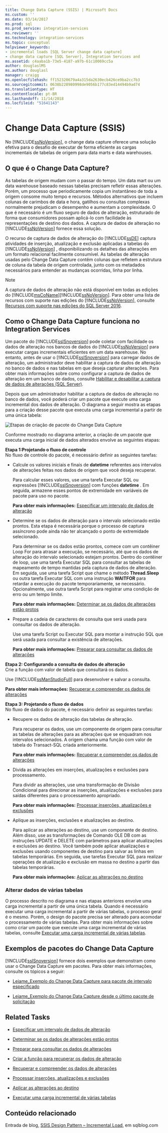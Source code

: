 ```yaml
---
title: Change Data Capture (SSIS) | Microsoft Docs
ms.custom: ''
ms.date: 03/14/2017
ms.prod: sql
ms.prod_service: integration-services
ms.reviewer: ''
ms.technology: integration-services
ms.topic: conceptual
helpviewer_keywords:
- incremental loads [SQL Server change data capture]
- change data capture [SQL Server], Integration Services and
ms.assetid: c4aaba1b-73e5-4187-a97b-61c10069cc5a
author: douglaslMS
ms.author: douglasl
manager: craigg
ms.openlocfilehash: ff152320679a4a315da2630ecb426ce9ba2cc7b3
ms.sourcegitcommit: 0638b228980998de9056b177c83ed14494b9ad74
ms.translationtype: HT
ms.contentlocale: pt-BR
ms.lasthandoff: 11/14/2018
ms.locfileid: "51641143"
---
```

# <a name="change-data-capture-ssis"></a>Change Data Capture (SSIS)
  No [!INCLUDE[ssNoVersion](../../includes/ssnoversion-md.md)], o change data capture oferece uma solução efetiva para o desafio de executar de forma eficiente as cargas incrementais de tabelas de origem para data marts e data warehouses.  
  
## <a name="what-is-change-data-capture"></a>O que é o Change Data Capture?  
 As tabelas de origem mudam com o passar do tempo. Um data mart ou um data warehouse baseado nessas tabelas precisam refletir essas alterações. Porém, um processo que periodicamente copia um instantâneo de toda a origem consome muito tempo e recursos. Métodos alternativos que incluem colunas de carimbos de data e hora, gatilhos ou consultas complexas normalmente prejudicam o desempenho e aumentam a complexidade. O que é necessário é um fluxo seguro de dados de alteração, estruturado de forma que consumidores possam aplicá-lo com facilidade às representações de destino dos dados. A captura de dados de alteração no [!INCLUDE[ssNoVersion](../../includes/ssnoversion-md.md)] fornece essa solução.  
  
 O recurso de captura de dados de alteração do [!INCLUDE[ssDE](../../includes/ssde-md.md)] captura atividades de inserção, atualização e exclusão aplicadas a tabelas do [!INCLUDE[ssNoVersion](../../includes/ssnoversion-md.md)] , disponibilizando os detalhes das alterações em um formato relacional facilmente consumível. As tabelas de alteração usadas pelo Change Data Capture contêm colunas que refletem a estrutura de coluna da tabela de origem controlada, junto com os metadados necessários para entender as mudanças ocorridas, linha por linha.  
  
> [!NOTE]  
>  A captura de dados de alteração não está disponível em todas as edições do [!INCLUDE[msCoName](../../includes/msconame-md.md)][!INCLUDE[ssNoVersion](../../includes/ssnoversion-md.md)]. Para obter uma lista de recursos com suporte nas edições do [!INCLUDE[ssNoVersion](../../includes/ssnoversion-md.md)], consulte [Recursos com suporte nas edições do SQL Server 2016](~/sql-server/editions-and-supported-features-for-sql-server-2016.md).  
  
## <a name="how-change-data-capture-works-in-integration-services"></a>Como o Change Data Capture funciona no Integration Services  
 Um pacote do [!INCLUDE[ssISnoversion](../../includes/ssisnoversion-md.md)] pode coletar com facilidade os dados de alteração nos bancos de dados do [!INCLUDE[ssNoVersion](../../includes/ssnoversion-md.md)] para executar cargas incrementais eficientes em um data warehouse. No entanto, antes de usar o [!INCLUDE[ssISnoversion](../../includes/ssisnoversion-md.md)] para carregar dados de alteração, um administrador deve habilitar a captura de dados de alteração no banco de dados e nas tabelas em que deseja capturar alterações. Para obter mais informações sobre como configurar a captura de dados de alteração em um banco de dados, consulte [Habilitar e desabilitar a captura de dados de alterações &#40;SQL Server&#41;](../../relational-databases/track-changes/enable-and-disable-change-data-capture-sql-server.md).  
  
 Depois que um administrador habilitar a captura de dados de alteração no banco de dados, você poderá criar um pacote que execute uma carga incremental dos dados de alteração. O diagrama a seguir mostra as etapas para a criação desse pacote que executa uma carga incremental a partir de uma única tabela:  
  
 ![Etapas de criação de pacote do Change Data Capture](../../integration-services/change-data-capture/media/cdc-package-creation.gif "Etapas de criação de pacote do Change Data Capture")  
  
 Conforme mostrado no diagrama anterior, a criação de um pacote que executa uma carga inicial de dados alterados envolve as seguintes etapas:  
  
 **Etapa 1:Projetando o fluxo de controle**  
 No fluxo de controle do pacote, é necessário definir as seguintes tarefas:  
  
-   Calcule os valores iniciais e finais de **datetime** referentes aos intervalos de alterações feitas nos dados de origem que você deseja recuperar.  
  
     Para calcular esses valores, use uma tarefa Executar SQL ou expressões [!INCLUDE[ssISnoversion](../../includes/ssisnoversion-md.md)] com funções **datetime** . Em seguida, armazene esses pontos de extremidade em variáveis de pacote para uso no pacote.  
  
     **Para obter mais informações:** [Especificar um intervalo de dados de alteração](../../integration-services/change-data-capture/specify-an-interval-of-change-data.md)  
  
-   Determine se os dados de alteração para o intervalo selecionado estão prontos. Esta etapa é necessária porque o processo de captura assíncrono pode ainda não ter alcançado o ponto de extremidade selecionado.  
  
     Para determinar se os dados estão prontos, comece com um contêiner Loop For para atrasar a execução, se necessário, até que os dados de alteração do intervalo selecionado estejam prontos. Dentro do contêiner de loop, use uma tarefa Executar SQL para consultar as tabelas de mapeamento de tempo mantidas pela captura de dados de alteração. Em seguida, use uma tarefa Script que chame o método **Thread.Sleep** ou outra tarefa Executar SQL com uma instrução **WAITFOR** para retardar a execução do pacote temporariamente, se necessário. Opcionalmente, use outra tarefa Script para registrar uma condição de erro ou um tempo limite.  
  
     **Para obter mais informações:** [Determinar se os dados de alterações estão protos](../../integration-services/change-data-capture/determine-whether-the-change-data-is-ready.md)  
  
-   Prepare a cadeia de caracteres de consulta que será usada para consultar os dados de alteração.  
  
     Use uma tarefa Script ou Executar SQL para montar a instrução SQL que será usada para consultar a existência de alterações.  
  
     **Para obter mais informações:** [Preparar para consultar os dados de alterações](../../integration-services/change-data-capture/prepare-to-query-for-the-change-data.md)  
  
 **Etapa 2: Configurando a consulta de dados de alteração**  
 Crie a função com valor de tabela que consultará os dados.  
  
 Use [!INCLUDE[ssManStudioFull](../../includes/ssmanstudiofull-md.md)] para desenvolver e salvar a consulta.  
  
 **Para obter mais informações:** [Recuperar e compreender os dados de alterações](../../integration-services/change-data-capture/retrieve-and-understand-the-change-data.md)  
  
 **Etapa 3: Projetando o fluxo de dados**  
 No fluxo de dados do pacote, é necessário definir as seguintes tarefas:  
  
-   Recupere os dados de alteração das tabelas de alteração.  
  
     Para recuperar os dados, use um componente de origem para consultar as tabelas de alterações para as alterações que se enquadram nos intervalos selecionados. A origem chama uma função com valor de tabela do Transact-SQL criada anteriormente.  
  
     **Para obter mais informações:** [Recuperar e compreender os dados de alterações](../../integration-services/change-data-capture/retrieve-and-understand-the-change-data.md)  
  
-   Divida as alterações em inserções, atualizações e exclusões para processamento.  
  
     Para dividir as alterações, use uma transformação de Divisão Condicional para direcionar as inserções, atualizações e exclusões para saídas diferentes para o processamento apropriado.  
  
     **Para obter mais informações:** [Processar inserções, atualizações e exclusões](../../integration-services/change-data-capture/process-inserts-updates-and-deletes.md)  
  
-   Aplique as inserções, exclusões e atualizações ao destino.  
  
     Para aplicar as alterações ao destino, use um componente de destino. Além disso, use as transformações de Comando OLE DB com as instruções UPDATE e DELETE com parâmetros para aplicar atualizações e exclusões ao destino. Você também pode aplicar atualizações e exclusões usando componentes de destino para salvar as linhas em tabelas temporárias. Em seguida, use tarefas Executar SQL para realizar operações de atualização e exclusão em massa no destino a partir das tabelas temporárias.  
  
     **Para obter mais informações:** [Aplicar as alterações no destino](../../integration-services/change-data-capture/apply-the-changes-to-the-destination.md)  
  
### <a name="change-data-from-multiple-tables"></a>Alterar dados de várias tabelas  
 O processo descrito no diagrama e nas etapas anteriores envolve uma carga incremental a partir de uma única tabela. Quando é necessário executar uma carga incremental a partir de várias tabelas, o processo geral é o mesmo. Porém, o design do pacote precisa ser alterado para acomodar o processamento de várias tabelas. Para obter mais informações sobre como criar um pacote que execute uma carga incremental de várias tabelas, consulte [Executar uma carga incremental de várias tabelas](../../integration-services/change-data-capture/perform-an-incremental-load-of-multiple-tables.md).  
  
## <a name="samples-of-change-data-capture-packages"></a>Exemplos de pacotes do Change Data Capture  
 [!INCLUDE[ssISnoversion](../../includes/ssisnoversion-md.md)] fornece dois exemplos que demonstram como usar o Change Data Capture em pacotes. Para obter mais informações, consulte os tópicos a seguir:  
  
-   [Leiame_Exemplo do Change Data Capture para pacote de intervalo especificado](https://go.microsoft.com/fwlink/?LinkId=133507)  
  
-   [Leiame_Exemplo do Change Data Capture desde o último pacote de solicitação](https://go.microsoft.com/fwlink/?LinkId=133508)  
  
## <a name="related-tasks"></a>Related Tasks  
  
-   [Especificar um intervalo de dados de alteração](../../integration-services/change-data-capture/specify-an-interval-of-change-data.md)  
  
-   [Determinar se os dados de alterações estão protos](../../integration-services/change-data-capture/determine-whether-the-change-data-is-ready.md)  
  
-   [Preparar para consultar os dados de alterações](../../integration-services/change-data-capture/prepare-to-query-for-the-change-data.md)  
  
-   [Criar a função para recuperar os dados de alteração](../../integration-services/change-data-capture/create-the-function-to-retrieve-the-change-data.md)  
  
-   [Recuperar e compreender os dados de alterações](../../integration-services/change-data-capture/retrieve-and-understand-the-change-data.md)  
  
-   [Processar inserções, atualizações e exclusões](../../integration-services/change-data-capture/process-inserts-updates-and-deletes.md)  
  
-   [Aplicar as alterações ao destino](../../integration-services/change-data-capture/apply-the-changes-to-the-destination.md)  
  
-   [Executar uma carga incremental de várias tabelas](../../integration-services/change-data-capture/perform-an-incremental-load-of-multiple-tables.md)  
  
## <a name="related-content"></a>Conteúdo relacionado  
 Entrada de blog, [SSIS Design Pattern – Incremental Load](https://go.microsoft.com/fwlink/?LinkId=217679), em sqlblog.com  
  
  
